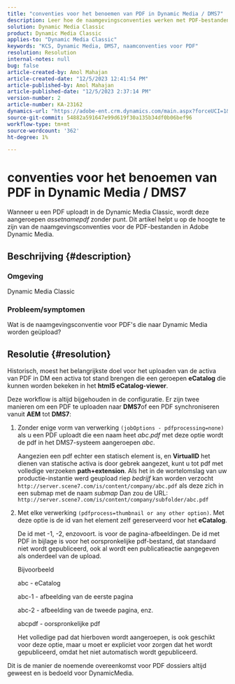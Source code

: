 ```yaml
---
title: "conventies voor het benoemen van PDF in Dynamic Media / DMS7"
description: Leer hoe de naamgevingsconventies werken met PDF-bestanden in Adobe Dynamic Media Classic.
solution: Dynamic Media Classic
product: Dynamic Media Classic
applies-to: "Dynamic Media Classic"
keywords: "KCS, Dynamic Media, DMS7, naamconventies voor PDF"
resolution: Resolution
internal-notes: null
bug: false
article-created-by: Amol Mahajan
article-created-date: "12/5/2023 12:41:54 PM"
article-published-by: Amol Mahajan
article-published-date: "12/5/2023 2:37:14 PM"
version-number: 2
article-number: KA-23162
dynamics-url: "https://adobe-ent.crm.dynamics.com/main.aspx?forceUCI=1&pagetype=entityrecord&etn=knowledgearticle&id=b82a71a8-6b93-ee11-be37-6045bd0063aa"
source-git-commit: 54882a591647e99d619f30a135b34df0b06bef96
workflow-type: tm+mt
source-wordcount: '362'
ht-degree: 1%

---
```


# conventies voor het benoemen van PDF in Dynamic Media / DMS7


Wanneer u een PDF uploadt in de Dynamic Media Classic, wordt deze aangeroepen *assetnamepdf* zonder punt. Dit artikel helpt u op de hoogte te zijn van de naamgevingsconventies voor de PDF-bestanden in Adobe Dynamic Media.

## Beschrijving {#description}


### <b>Omgeving</b>

Dynamic Media Classic



### <b>Probleem/symptomen</b>

Wat is de naamgevingsconventie voor PDF&#39;s die naar Dynamic Media worden geüpload?


## Resolutie {#resolution}


Historisch, moest het belangrijkste doel voor het uploaden van de activa van PDF in DM een activa tot stand brengen die een geroepen <b>eCatalog</b> die kunnen worden bekeken in het <b>html5 eCatalog-viewer</b>.

Deze workflow is altijd bijgehouden in de configuratie. Er zijn twee manieren om een PDF te uploaden naar <b>DMS7</b>of een PDF synchroniseren vanuit <b>AEM</b> tot <b>DMS7</b>:

1. Zonder enige vorm van verwerking `(jobOptions - pdfprocessing=none)` als u een PDF uploadt die een naam heet *abc.pdf* met deze optie wordt de pdf in het DMS7-systeem aangeroepen *abc*.


   Aangezien een pdf echter een statisch element is, en <b>VirtualID</b> het dienen van statische activa is door gebrek aangezet, kunt u tot pdf met volledige verzoeken <b>path+extension</b>. Als het in de wortelomslag van uw productie-instantie werd geupload riep *bedrijf* kan worden verzocht `http://server.scene7.com/is/content/company/abc.pdf` als deze zich in een submap met de naam *submap* Dan zou de URL: `http://server.scene7.com/is/content/company/subfolder/abc.pdf`


2. Met elke verwerking `(pdfprocess=thumbnail or any other option)`. Met deze optie is de id van het element zelf gereserveerd voor het <b>eCatalog</b>.


   De id met -1, -2, enzovoort. is voor de pagina-afbeeldingen. De id met PDF in bijlage is voor het oorspronkelijke pdf-bestand, dat standaard niet wordt gepubliceerd, ook al wordt een publicatieactie aangegeven als onderdeel van de upload.

   Bijvoorbeeld



   abc - eCatalog

   abc-1 - afbeelding van de eerste pagina

   abc-2 - afbeelding van de tweede pagina, enz.

   abcpdf - oorspronkelijke pdf

   Het volledige pad dat hierboven wordt aangeroepen, is ook geschikt voor deze optie, maar u moet er expliciet voor zorgen dat het wordt gepubliceerd, omdat het niet automatisch wordt gepubliceerd.


Dit is de manier de noemende overeenkomst voor PDF dossiers altijd geweest en is bedoeld voor DynamicMedia.
